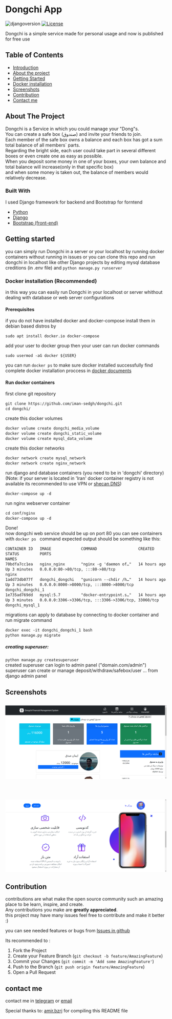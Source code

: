 # Dongchi App
![djangoversion](https://img.shields.io/badge/django%20version-3.2.5-blue) [![License](https://img.shields.io/badge/license-GPL-information)](https://opensource.org/licenses/GPL-3.0) 

Dongchi is a simple service made for personal usage and now is published for free use 

 ## Table of Contents  
- [Introduction](#dongchi-app)  
- [About the project](#about-the-project)  
- [Getting Started](#getting-started)  
- [Docker installation](#docker-installation-recommended)  
- [Screenshots](#screenshots)
- [Contribution](#contribution)
- [Contact me](#contact-me)



## About The Project
Dongchi is a Service in which you could manage your "Dong"s.  
You can create a safe box (صندوق) and invite your friends to join.  
Each member of the safe box owns a balance and each box has got a sum total balance of all members` parts.  
Regarding the bright side, each user could take part in several different boxes or even create one as easy as possible.  
When you deposit some money in one of your boxes, your own balance and total balance will increase(only in that specific box)  
and when some money is taken out, the balance of members would relatively decrease.  

### Built With
I used Django framework for backend and Bootstrap for forntend

* [Python](https://python.org)
* [Django](https://djangoproject.com)
* [Bootstrap (front-end)](https://getbootstrap.com)

## Getting started
you can simply run Dongchi in a server or your localhost by running docker containers without running in issues
or you can clone this repo and run dongchi  in localhost like other Django projects by editing mysql database creditions (in .env file)  and  `python manage.py runserver`

### Docker installation (Recommended)
in this way you can easily run Dongchi in your localhost or server whithout dealing with database or web server configurations
####  Prerequisites
if you do not have installed docker and docker-compose install them in debian based distros by 
```
sudo apt install docker.io docker-compose
```
add your user to docker group then your user can run docker commands 
```
sudo usermod -aG docker ${USER}
```
you can run ``docker ps``  to make sure docker installed successfully 
find complete docker installation proccess in [docker documents](https://docs.docker.com/engine/install/)
#### Run docker containers
first clone git repository
```
git clone https://github.com/iman-sedgh/dongchi.git
cd dongchi/
```
create this docker volumes 
```
docker volume create dongchi_media_volume
docker volume create dongchi_static_volume
docker volume create mysql_data_volume
```
create this docker networks
```
docker network create mysql_network
docker network create nginx_network
```
run django and database containers (you need to be in 'dongchi' directory)
(Note: if your server is located in 'Iran' docker container registry is not available its recommended to use VPN or [shecan DNS](https://shecan.ir))
```
docker-compose up -d 
```
run nginx webserver container 
```
cd conf/nginx
docker-compose up -d 
```
Done!  
now dongchi web service should be up on port 80 
you can see containers with `docker ps ` command
expected output should be something like this: 
```
CONTAINER ID   IMAGE             COMMAND                  CREATED        STATUS         PORTS                                                  NAMES
70bdfa7cc1ea   nginx_nginx       "nginx -g 'daemon of…"   14 hours ago   Up 3 minutes   0.0.0.0:80->80/tcp, :::80->80/tcp                      nginx
1add73db077f   dongchi_dongchi   "gunicorn --chdir /h…"   14 hours ago   Up 3 minutes   0.0.0.0:8000->8000/tcp, :::8000->8000/tcp              dongchi_dongchi_1
1e735ad769dd   mysql:5.7         "docker-entrypoint.s…"   14 hours ago   Up 3 minutes   0.0.0.0:3306->3306/tcp, :::3306->3306/tcp, 33060/tcp   dongchi_mysql_1

```
migrations can apply to database by connecting to docker container and run migrate command
```
docker exec -it dongchi_dongchi_1 bash
python manage.py migrate 
```
##### creating superuser:
`python manage.py createsuperuser`  
created superuser can login to admin panel ("domain.com/admin") superuser can create or manage deposit/withdraw/safebox/user ... from django admin panel

## Screenshots
![screenshot1](screenshots/screenshot1.png)
&nbsp;
---
&nbsp;
![screenshot2](screenshots/screenshot2.png)
## Contribution
contributions are what make the open source community such an amazing place to be learn, inspire, and create.  
Any contributions you make are **greatly appreciated**.  
this project may have many issues feel free to contribute and make it better :) 

you can see needed features or bugs from [Issues in github](https://github.com/iman-sedgh/dongchi/issues)  

Its recommended to :

1. Fork the Project
2. Create your Feature Branch (`git checkout -b feature/AmazingFeature`)
3. Commit your Changes (`git commit -m 'Add some AmazingFeature'`)
4. Push to the Branch (`git push origin feature/AmazingFeature`)
5. Open a Pull Request

## contact me 
 contact me in [telegram](https://t.me/iman_sedgh) or [email](mailto:iman.sedgh@yahoo.com)

 Special thanks to:
 [amir.bzrj](https://www.instagram.com/amir.bzrj/) for compiling this README file
